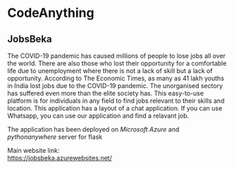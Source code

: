 # CodeAnything
## JobsBeka

The COVID-19 pandemic has caused millions of people to lose jobs all over the world. There are also those who lost their opportunity for a comfortable life due to unemployment where there is not a lack of skill but a lack of opportunity. According to The Economic Times, as many as 41 lakh youths in India lost jobs due to the COVID-19 pandemic. The unorganised sectory has suffered even more than the elite society has. This easy-to-use platform is for individuals in any field to find jobs relevant to their skills and location. This application has a layout of a chat application. If you can use Whatsapp, you can use our application and find a relavant job.  

The application has been deployed on *Microsoft Azure* and *pythonanywhere* server for flask 

Main website link:  
https://jobsbeka.azurewebsites.net/
